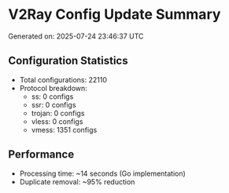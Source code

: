 # V2Ray Config Update Summary
Generated on: 2025-07-24 23:46:37 UTC

## Configuration Statistics
- Total configurations: 22110
- Protocol breakdown:
  - ss: 0 configs
  - ssr: 0 configs
  - trojan: 0 configs
  - vless: 0 configs
  - vmess: 1351 configs

## Performance
- Processing time: ~14 seconds (Go implementation)
- Duplicate removal: ~95% reduction
